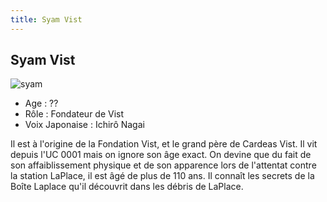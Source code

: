 ```yaml
---
title: Syam Vist
---
```


Syam Vist
---------

![syam](/images/stories/saga/unicorn/persos/vist/syam.jpg)
- Age : ??  
- Rôle : Fondateur de Vist  
- Voix Japonaise : Ichirô Nagai


Il est à l'origine de la Fondation Vist, et le grand père de Cardeas Vist. Il vit depuis l'UC 0001 mais on ignore son âge exact. On devine que du fait de son affaiblissement physique et de son apparence lors de l'attentat contre la station LaPlace, il est âgé de plus de 110 ans. Il connaît les secrets de la Boîte Laplace qu'il découvrit dans les débris de LaPlace.

